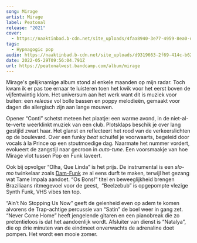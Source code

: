 ```yaml
---
song: Mirage
artist: Mirage
label: Peatonal
release: "2021"
cover:
  - https://naaktinbad.b-cdn.net/site_uploads/4faa8940-3e77-4959-8ea0-d66df9a19126.jpg
tags:
  - Hypnagogic pop
audio: https://naaktinbad.b-cdn.net/site_uploads/d9319663-2f69-414c-b621-a883156e34a3.mp3
date: 2022-05-29T09:56:04.791Z
url: https://peatonalwest.bandcamp.com/album/mirage
---
```

Mirage's gelijknamige album stond al enkele maanden op mijn radar. Toch kwam ik er pas toe ernaar te luisteren toen het kwik voor het eerst boven de vijfentwintig klom. Het universum aan het werk want dit is muziek voor buiten: een *release* vol bolle bassen en poppy melodieën, gemaakt voor dagen die allergisch zijn aan lange mouwen.

Opener “Conti” schetst meteen het plaatje: een warme avond, in de niet-al-te-verte weerklinkt muziek van een club. Plotsklaps beschik je over lang gestijld zwart haar. Het glanst en reflecteert het rood van de verkeerslichten op de boulevard. Over een funky *beat* schuifel je voorwaarts, begeleid door vocals à la Prince op een stoutmoedige dag. Naarmate het nummer vordert, evolueert de zangstijl naar gecroon in *auto-tune*. Een voorsmaakje van hoe Mirage vlot tussen Pop en Funk laveert.     

Ook bij opvolger “Olha, Que Linda” is het prijs. De instrumental is een *slo-mo* twinkelaar zoals [Dam-Funk](https://www.youtube.com/watch?v=O-MyKsPsnwQ) ze al eens durft te maken, terwijl het gezang wat Tame Impala aandoet. “Os Bons!” titel en beweeglijkheid brengen Braziliaans ritmegevoel voor de geest,  “Beelzebub” is opgepompte vlezige Synth Funk, VHS vibes ten top.  

“Ain’t No Stopping Us Now” geeft de gelenheid even op adem te komen alvorens de Trap-achtige percussie van “Satin” de boel weer in gang zet. “Never Come Home” heeft jengelende gitaren en een pianobreak die zo pretentieloos is dat het aandoenlijk wordt. Afsluiter van dienst is “Natalya”, die op drie minuten van de eindmeet onverwachts de adrenaline doet pompen. Het wordt een mooie zomer.